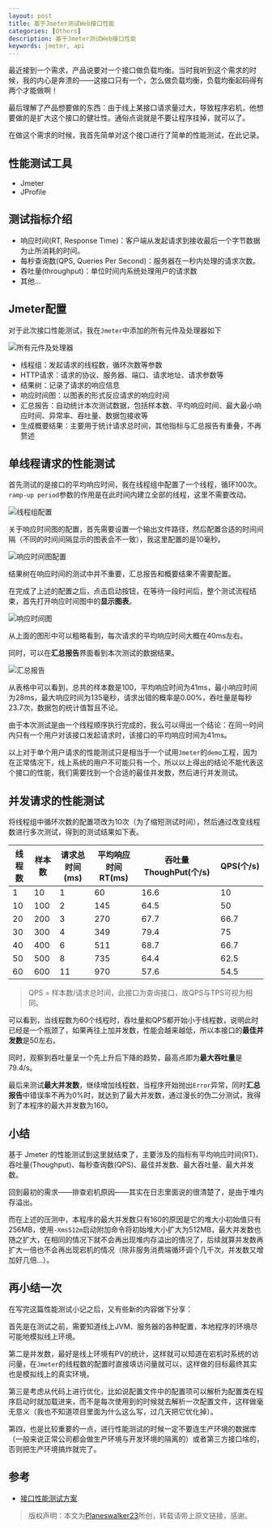 ```yaml
---
layout: post
title: 基于Jmeter测试Web接口性能
categories: [Others]
description: 基于Jmeter测试Web接口性能
keywords: jmeter, api
---
```


最近接到一个需求，产品说要对一个接口做负载均衡。当时我听到这个需求的时候，我的内心是奔溃的——这接口只有一个，怎么做负载均衡，负载均衡起码得有两个才能做啊！

最后理解了产品想要做的东西：由于线上某接口请求量过大，导致程序宕机，他想要做的是扩大这个接口的健壮性。通俗点说就是不要让程序挂掉，就可以了。

在做这个需求的时候，我首先简单对这个接口进行了简单的性能测试，在此记录。

## 性能测试工具
- Jmeter
- JProfile

## 测试指标介绍
- 响应时间(RT, Response Time)：客户端从发起请求到接收最后一个字节数据为止所消耗的时间。
- 每秒查询数(QPS, Queries Per Second)：服务器在一秒内处理的请求次数。
- 吞吐量(throughput)：单位时间内系统处理用户的请求数
- 其他...

## Jmeter配置
对于此次接口性能测试，我在`Jmeter`中添加的所有元件及处理器如下

![所有元件及处理器](https://planeswalker23.github.io/images/posts/2020072701.png)

- 线程组：发起请求的线程数，循环次数等参数
- HTTP请求：请求的协议、服务器、端口、请求地址、请求参数等
- 结果树：记录了请求的响应信息
- 响应时间图：以图表的形式反应请求的响应时间
- 汇总报告：自动统计本次测试数据，包括样本数、平均响应时间、最大最小响应时间、异常率、吞吐量、数据包接收等
- 生成概要结果：主要用于统计请求总时间，其他指标与汇总报告有重叠，不再赘述

## 单线程请求的性能测试
首先测试的是接口的平均响应时间，我在线程组中配置了一个线程，循环100次。`ramp-up period`参数的作用是在此时间内建立全部的线程，这里不需要改动。

![线程组配置](https://planeswalker23.github.io/images/posts/2020072702.png)

关于响应时间图的配置，首先需要设置一个输出文件路径，然后配置合适的时间间隔（不同的时间间隔显示的图表会不一致），我这里配置的是10毫秒。

![响应时间图配置](https://planeswalker23.github.io/images/posts/2020072703.png)

结果树在响应时间的测试中并不重要，汇总报告和概要结果不需要配置。

在完成了上述的配置之后，点击启动按钮，在等待一段时间后，整个测试流程结束，首先打开响应时间图中的**显示图表**。

![响应时间图](https://planeswalker23.github.io/images/posts/2020072704.png)

从上面的图形中可以粗略看到，每次请求的平均响应时间大概在40ms左右。

同时，可以在**汇总报告**界面看到本次测试的数据结果。

![汇总报告](https://planeswalker23.github.io/images/posts/2020072705.png)

从表格中可以看到，总共的样本数是100，平均响应时间为41ms，最小响应时间为28ms，最大响应时间为135毫秒，请求出错的概率是0.00%，吞吐量是每秒23.7次，数据包的统计值暂且不论。

由于本次测试是由一个线程顺序执行完成的，我么可以得出一个结论：在同一时间内只有一个用户对该接口发起请求时，该接口的平均响应时间为41ms。

以上对于单个用户请求的性能测试只是相当于一个试用`Jmeter`的`demo`工程，因为在正常情况下，线上系统的用户不可能只有一个，所以以上得出的结论不能代表这个接口的性能，我们需要找到一个合适的最佳并发数，然后进行并发测试。

## 并发请求的性能测试
将线程组中循环次数的配置项改为10次（为了缩短测试时间），然后通过改变线程数进行多次测试，得到的测试结果如下表。

|线程数|样本数|请求总时间(ms)|平均响应时间RT(ms)|吞吐量ThoughPut(个/s)|QPS(个/s)|
| ----- | -----  | -----  | ----- | ----- | ----- |
|1|10|1|60|16.6|10|
|10|100|2|145|64.5|50|
|20|200|3|270|67.7|66.7|
|30|300|4|349|79.4|75|
|40|400|6|511|68.7|66.7|
|50|500|8|735|64.4|62.5|
|60|600|11|970|57.6|54.5|

> QPS = 样本数/请求总时间，此接口为查询接口，故QPS与TPS可视为相同。

可以看到，当线程数为60个线程时，吞吐量和QPS都开始小于线程数，说明此时已经是一个瓶颈了，如果再往上加并发数，性能会越来越低，所以本接口的**最佳并发数**是50左右。

同时，观察到吞吐量呈一个先上升后下降的趋势，最高点即为**最大吞吐量**是79.4/s。

最后来测试**最大并发数**，继续增加线程数，当程序开始抛出`Error`异常，同时**汇总报告**中错误率不再为0%时，就达到了最大并发数，通过漫长的伪二分测试，我得到了本程序的最大并发数为160。

## 小结
基于 Jmeter 的性能测试到这里就结束了，主要涉及的指标有平均响应时间(RT)、吞吐量(Thoughput)、每秒查询数(QPS)、最佳并发数、最大吞吐量、最大并发数。

回到最初的需求——排查宕机原因——其实在日志里面说的很清楚了，是由于堆内存溢出。

而在上述的压测中，本程序的最大并发数只有160的原因是它的堆大小初始值只有256MB，使用`-Xms512m`启动附加命令将初始堆大小扩大为512MB，最大并发数也随之扩大，在相同的情况下就不会再出现堆内存溢出的情况了，后续就算并发数再扩大一倍也不会再出现宕机的情况（除非服务消费端循环调个几千次，并发数又增加好几倍...）。

## 再小结一次
在写完这篇性能测试小记之后，又有些新的内容做下分享：

首先是在测试之前，需要知道线上JVM、服务器的各种配置，本地程序的环境尽可能地模拟线上环境。

第二是并发数，最好是线上环境有PV的统计，这样就可以知道在宕机时系统的访问量，在`Jmeter`的线程数的配置时直接填访问量就可以，这样做的目标最终其实也是模拟线上的真实环境。

第三是考虑从代码上进行优化，比如说配置文件中的配置项可以解析为配置类在程序启动时就加载进来，而不是每次使用到的时候就去解析一次配置文件，这样做毫无意义（我也不知道项目里面为什么这么写，过几天把它优化掉）。

第四，也是比较重要的一点，进行性能测试的时候一定不要连生产环境的数据库（一般来说正常公司都会做生产环境与开发环境的隔离的）或者第三方接口啥的，否则把生产环境搞炸就完了。

## 参考
- [接口性能测试方案](https://www.cnblogs.com/abcd19880817/p/7206536.html)

> 版权声明：本文为[Planeswalker23](https://github.com/Planeswalker23)所创，转载请带上原文链接，感谢。